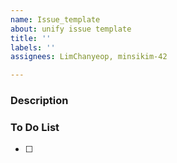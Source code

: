 ```yaml
---
name: Issue_template
about: unify issue template
title: ''
labels: ''
assignees: LimChanyeop, minsikim-42

---
```


<h3>Description</h3>


<h3>To Do List</h3>

- [ ]
